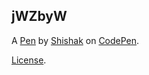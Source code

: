 jWZbyW
------


A [Pen](http://codepen.io/shishak/pen/jWZbyW) by [Shishak](http://codepen.io/shishak) on [CodePen](http://codepen.io/).

[License](http://codepen.io/shishak/pen/jWZbyW/license).